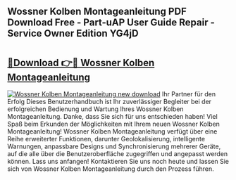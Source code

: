 ## Wossner Kolben Montageanleitung PDF Download Free - Part-uAP User Guide Repair - Service Owner Edition YG4jD

# <h2><a href="http://df8lepe.blite.top/?on=Wossner+Kolben+Montageanleitung">🔗Download 👉🔴 Wossner Kolben Montageanleitung</a></h2>

[![Wossner Kolben Montageanleitung new download](https://i.imgur.com/lujVjoI.png)](http://df8lepe.blite.top/?on=Wossner+Kolben+Montageanleitung)
Ihr Partner für den Erfolg Dieses Benutzerhandbuch ist Ihr zuverlässiger Begleiter bei der erfolgreichen Bedienung und Wartung Ihres Wossner Kolben Montageanleitung. Danke, dass Sie sich für uns entschieden haben! Viel Spaß beim Erkunden der Möglichkeiten mit Ihrem neuen Wossner Kolben Montageanleitung! Wossner Kolben Montageanleitung verfügt über eine Reihe erweiterter Funktionen, darunter Geolokalisierung, intelligente Warnungen, anpassbare Designs und Synchronisierung mehrerer Geräte, auf die alle über die Benutzeroberfläche zugegriffen und angepasst werden können. Lass uns anfangen! Kontaktieren Sie uns noch heute und lassen Sie sich von Wossner Kolben Montageanleitung durch den Prozess führen.
